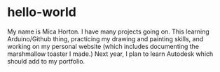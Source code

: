 # hello-world
My name is Mica Horton. I have many projects going on. This learning Arduino/Github thing, practicing my drawing and painting skills, and working on my personal website (which includes documenting the marshmallow toaster I made.) Next year, I plan to learn Autodesk which should add to my portfolio.
